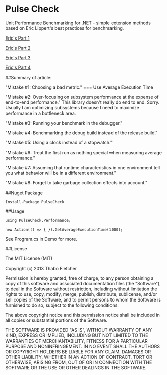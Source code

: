 Pulse Check
================

Unit Performance Benchmarking for .NET - simple extension methods based on Eric Lippert's best practices for benchmarking.

[Eric's Part 1](http://tech.pro/blog/1293/c-performance-benchmark-mistakes-part-one)

[Eric's Part 2](http://tech.pro/tutorial/1295/c-performance-benchmark-mistakes-part-two)

[Eric's Part 3](http://tech.pro/tutorial/1317/c-performance-benchmark-mistakes-part-three)

[Eric's Part 4](http://tech.pro/tutorial/1433/performance-benchmark-mistakes-part-four)


##Summary of article:

"Mistake #1: Choosing a bad metric." === Use Average Execution Time

"Mistake #2: Over-focusing on subsystem performance at the expense of end-to-end performance." 
This library doesn't really do end to end. Sorry. Usually I am optimizing subsystems because I need to maximize performance in a bottleneck area.

"Mistake #3: Running your benchmark in the debugger."

"Mistake #4: Benchmarking the debug build instead of the release build."

"Mistake #5: Using a clock instead of a stopwatch."

"Mistake #6: Treat the first run as nothing special when measuring average performance."

"Mistake #7: Assuming that runtime characteristics in one environment tell you what behavior will be in a different environment."

"Mistake #8: Forget to take garbage collection effects into account."

##Nuget Package

    Install-Package PulseCheck

##Usage

    using PulseCheck.Performance;

    new Action(() => { }).GetAverageExecutionTime(1000);

See Program.cs in Demo for more.

##License

The MIT License (MIT)

Copyright (c) 2013 Thabo Fletcher

Permission is hereby granted, free of charge, to any person obtaining a copy
of this software and associated documentation files (the "Software"), to deal
in the Software without restriction, including without limitation the rights
to use, copy, modify, merge, publish, distribute, sublicense, and/or sell
copies of the Software, and to permit persons to whom the Software is
furnished to do so, subject to the following conditions:

The above copyright notice and this permission notice shall be included in
all copies or substantial portions of the Software.

THE SOFTWARE IS PROVIDED "AS IS", WITHOUT WARRANTY OF ANY KIND, EXPRESS OR
IMPLIED, INCLUDING BUT NOT LIMITED TO THE WARRANTIES OF MERCHANTABILITY,
FITNESS FOR A PARTICULAR PURPOSE AND NONINFRINGEMENT. IN NO EVENT SHALL THE
AUTHORS OR COPYRIGHT HOLDERS BE LIABLE FOR ANY CLAIM, DAMAGES OR OTHER
LIABILITY, WHETHER IN AN ACTION OF CONTRACT, TORT OR OTHERWISE, ARISING FROM,
OUT OF OR IN CONNECTION WITH THE SOFTWARE OR THE USE OR OTHER DEALINGS IN
THE SOFTWARE.

